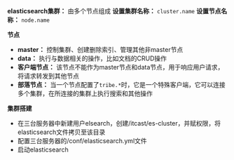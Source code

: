 **elasticsearch集群：** 由多个节点组成
**设置集群名称：** `cluster.name`
**设置节点名称：** `node.name`

**节点**
- **master：** 控制集群、创建删除索引、管理其他非master节点
- **data：** 执行与数据相关的操作，比如文档的CRUD操作
- **客户端节点：** 该节点不能作为master节点和data节点，用于响应用户请求，将请求转发到其他节点
- **部落节点：** 当一个节点配置了`tribe.*`时，它是一个特殊客户端，它可以连接多个集群，在所连接的集群上执行搜索和其他操作

**集群搭建**
- 在三台服务器中新建用户elsearch，创建/itcast/es-cluster，并赋权限，将elasticsearch文件拷贝至该目录
- 配置三台服务器的/conf/elasticsearch.yml文件
- 启动elasticsearch